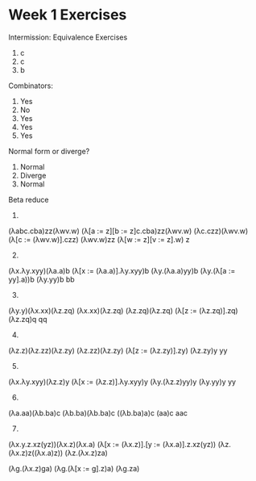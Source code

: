 # Week 1 Exercises

Intermission: Equivalence Exercises

1. c
2. c
3. b

Combinators:

1. Yes
2. No
3. Yes
4. Yes
5. Yes

Normal form or diverge?

1. Normal
2. Diverge
3. Normal

Beta reduce

1.
(λabc.cba)zz(λwv.w)
(λ[a := z][b := z]c.cba)zz(λwv.w)
(λc.czz)(λwv.w)
(λ[c := (λwv.w)].czz)
(λwv.w)zz
(λ[w := z][v := z].w)
z

2.
(λx.λy.xyy)(λa.a)b
(λ[x := (λa.a)].λy.xyy)b
(λy.(λa.a)yy)b
(λy.(λ[a := yy].a))b
(λy.yy)b
bb

3.
(λy.y)(λx.xx)(λz.zq)
(λx.xx)(λz.zq)
(λz.zq)(λz.zq)
(λ[z := (λz.zq)].zq)
(λz.zq)q
qq

4.
(λz.z)(λz.zz)(λz.zy)
(λz.zz)(λz.zy)
(λ[z := (λz.zy)].zy)
(λz.zy)y
yy

5.
(λx.λy.xyy)(λz.z)y
(λ[x := (λz.z)].λy.xyy)y
(λy.(λz.z)yy)y
(λy.yy)y
yy

6.
(λa.aa)(λb.ba)c
(λb.ba)(λb.ba)c
((λb.ba)a)c
(aa)c
aac

7.
(λx.y.z.xz(yz))(λx.z)(λx.a)
(λ[x := (λx.z)].[y := (λx.a)].z.xz(yz))
(λz.(λx.z)z((λx.a)z))
(λz.(λx.z)za)
<!-- Rename variable to distinguish z's -->
(λg.(λx.z)ga)
(λg.(λ[x := g].z)a)
(λg.za)
